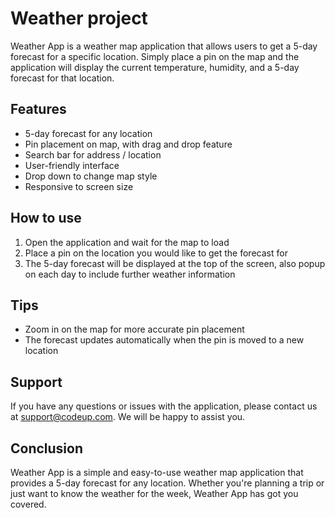 # Weather project

Weather App is a weather map application that allows users to get a 5-day forecast for a specific location. Simply place a pin on the map and the application will display the current temperature, humidity, and a 5-day forecast for that location.

## Features
- 5-day forecast for any location
- Pin placement on map, with drag and drop feature
- Search bar for address / location
- User-friendly interface
- Drop down to change map style
- Responsive to screen size

## How to use
1. Open the application and wait for the map to load
2. Place a pin on the location you would like to get the forecast for
3. The 5-day forecast will be displayed at the top of the screen, also popup on each day to include further weather information

## Tips
- Zoom in on the map for more accurate pin placement
- The forecast updates automatically when the pin is moved to a new location

## Support
If you have any questions or issues with the application, please contact us at support@codeup.com. We will be happy to assist you.

## Conclusion
Weather App is a simple and easy-to-use weather map application that provides a 5-day forecast for any location. Whether you're planning a trip or just want to know the weather for the week, Weather App has got you covered.